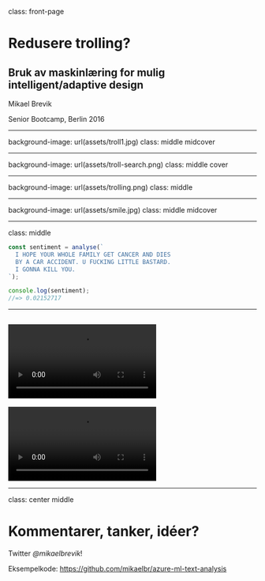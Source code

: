 class: front-page

# Redusere trolling?
## Bruk av maskinlæring for mulig intelligent/adaptive design

Mikael Brevik

Senior Bootcamp, Berlin 2016


---
background-image: url(assets/troll1.jpg)
class: middle midcover

---
background-image: url(assets/troll-search.png)
class: middle cover

---
background-image: url(assets/trolling.png)
class: middle

---
background-image: url(assets/smile.jpg)
class: middle midcover

---
class: middle

```js
const sentiment = analyse(`
  I HOPE YOUR WHOLE FAMILY GET CANCER AND DIES
  BY A CAR ACCIDENT. U FUCKING LITTLE BASTARD.
  I GONNA KILL YOU.
`);

console.log(sentiment);
//=> 0.02152717
```

---

<video src="assets/demo1.mp4" controls></video>
---

<video src="assets/demo2.mp4" controls></video>

---
class: center middle

# Kommentarer, tanker, idéer?
Twitter *@mikaelbrevik*!

Eksempelkode: https://github.com/mikaelbr/azure-ml-text-analysis

